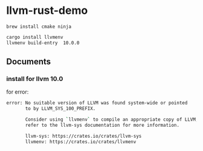 # llvm-rust-demo

```
brew install cmake ninja
```

```bash
cargo install llvmenv
llvmenv build-entry  10.0.0
```


## Documents

### install for llvm 10.0

for error:

```bash
error: No suitable version of LLVM was found system-wide or pointed
       to by LLVM_SYS_100_PREFIX.

       Consider using `llvmenv` to compile an appropriate copy of LLVM, and
       refer to the llvm-sys documentation for more information.

       llvm-sys: https://crates.io/crates/llvm-sys
       llvmenv: https://crates.io/crates/llvmenv
```
